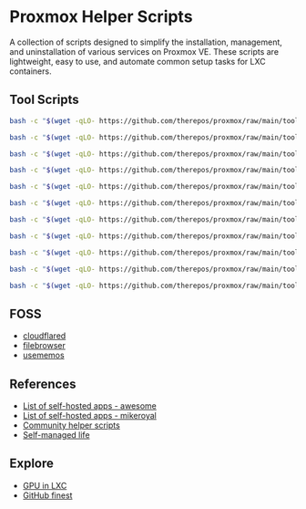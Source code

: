 # Proxmox Helper Scripts
A collection of scripts designed to simplify the installation, management, and uninstallation of various services on Proxmox VE. These scripts are lightweight, easy to use, and automate common setup tasks for LXC containers.

## Tool Scripts
```bash
bash -c "$(wget -qLO- https://github.com/therepos/proxmox/raw/main/tools/backupzfs.sh)"
```
```bash
bash -c "$(wget -qLO- https://github.com/therepos/proxmox/raw/main/tools/backupvm.sh)"
```
```bash
bash -c "$(wget -qLO- https://github.com/therepos/proxmox/raw/main/tools/formatdisk.sh)"
```
```bash
bash -c "$(wget -qLO- https://github.com/therepos/proxmox/raw/main/tools/fixlocale.sh)"
```
```bash
bash -c "$(wget -qLO- https://github.com/therepos/proxmox/raw/main/tools/getsysinfo.sh)"
```
```bash
bash -c "$(wget -qLO- https://github.com/therepos/proxmox/raw/main/tools/gpupassthrough.sh)"
```
```bash
bash -c "$(wget -qLO- https://github.com/therepos/proxmox/raw/main/tools/listworkloads.sh)"
```
```bash
bash -c "$(wget -qLO- https://github.com/therepos/proxmox/raw/main/tools/mountdrive.sh)"
```
```bash
bash -c "$(wget -qLO- https://github.com/therepos/proxmox/raw/main/tools/nonroot.sh)"
```
```bash
bash -c "$(wget -qLO- https://github.com/therepos/proxmox/raw/main/tools/uninstall-dockerc.sh)"
```
```bash
bash -c "$(wget -qLO- https://github.com/therepos/proxmox/raw/main/tools/uninstall-lxc.sh)"
```

## FOSS
- [cloudflared](https://tteck.github.io/Proxmox/#cloudflared-lxc)
- [filebrowser](https://tteck.github.io/Proxmox/#file-browser)
- [usememos](https://github.com/usememos/memos)

## References
- [List of self-hosted apps - awesome](https://github.com/awesome-selfhosted/awesome-selfhosted)
- [List of self-hosted apps - mikeroyal](https://github.com/mikeroyal/Self-Hosting-Guide)
- [Community helper scripts](https://community-scripts.github.io/ProxmoxVE/scripts)
- [Self-managed life](https://wiki.futo.org/index.php/Introduction_to_a_Self_Managed_Life:_a_13_hour_%26_28_minute_presentation_by_FUTO_software)

## Explore
- [GPU in LXC](https://yomis.blog/nvidia-gpu-in-proxmox-lxc/)
- [GitHub finest](https://github.com/arbal/awesome-stars)
